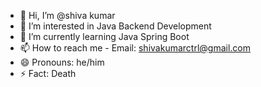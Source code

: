 - 👋 Hi, I’m @shiva kumar
- 👀 I’m interested in Java Backend Development
- 🌱 I’m currently learning Java Spring Boot 
- 📫 How to reach me - Email: shivakumarctrl@gmail.com
- 😄 Pronouns: he/him
- ⚡ Fact: Death

<!---
skctrl25/skctrl25 is a ✨ special ✨ repository because its `README.md` (this file) appears on your GitHub profile.
You can click the Preview link to take a look at your changes.
--->

